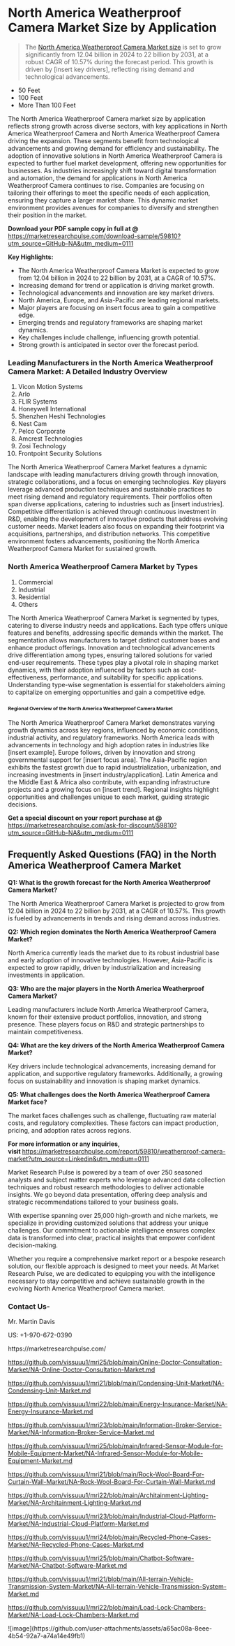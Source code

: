 <h1>North America Weatherproof Camera Market&nbsp;Size by Application</h1><blockquote><p>The <a href="https://marketresearchpulse.com/download-sample/59810?utm_source=GitHub-NA&amp;utm_medium=0111">North America Weatherproof Camera Market size</a> is set to grow significantly from 12.04 billion in 2024 to 22 billion by 2031, at a robust CAGR of 10.57% during the forecast period. This growth is driven by [insert key drivers], reflecting rising demand and technological advancements.</p></blockquote><ul><li>50 Feet<li> 100 Feet<li> More Than 100 Feet</li></ul><p>The North America Weatherproof Camera market size by application reflects strong growth across diverse sectors, with key applications in North America Weatherproof Camera and North America Weatherproof Camera driving the expansion. These segments benefit from technological advancements and growing demand for efficiency and sustainability. The adoption of innovative solutions in North America Weatherproof Camera is expected to further fuel market development, offering new opportunities for businesses. As industries increasingly shift toward digital transformation and automation, the demand for applications in North America Weatherproof Camera continues to rise. Companies are focusing on tailoring their offerings to meet the specific needs of each application, ensuring they capture a larger market share. This dynamic market environment provides avenues for companies to diversify and strengthen their position in the market.</p><p><strong>Download your PDF sample copy in full at @ </strong><a href="https://marketresearchpulse.com/download-sample/59810?utm_source=GitHub-NA&amp;utm_medium=0111">https://marketresearchpulse.com/download-sample/59810?utm_source=GitHub-NA&amp;utm_medium=0111</a></p><p><strong>Key Highlights: </strong></p><ul><li>The North America Weatherproof Camera Market is expected to grow from 12.04 billion in 2024 to 22 billion by 2031, at a CAGR of 10.57%.</li><li>Increasing demand for trend or application is driving market growth.</li><li>Technological advancements and innovation are key market drivers.</li><li>North America, Europe, and Asia-Pacific are leading regional markets.</li><li>Major players are focusing on insert focus area to gain a competitive edge.</li><li>Emerging trends and regulatory frameworks are shaping market dynamics.</li><li>Key challenges include challenge, influencing growth potential.</li><li>Strong growth is anticipated in sector over the forecast period.</li></ul><h3>Leading Manufacturers in the North America Weatherproof Camera Market: A Detailed Industry Overview</h3><ol><li>Vicon Motion Systems</li><li>Arlo</li><li>FLIR Systems</li><li>Honeywell International</li><li>Shenzhen Heshi Technologies</li><li>Nest Cam</li><li>Pelco Corporate</li><li>Amcrest Technologies</li><li>Zosi Technology</li><li>Frontpoint Security Solutions</li></ol><div class="flex max-w-full flex-col flex-grow"><div class="min-h-8 text-message flex w-full flex-col items-end gap-2 whitespace-normal break-words [.text-message+&amp;]:mt-5" dir="auto" data-message-author-role="assistant" data-message-id="fd8432e4-4910-450d-b182-61b7bfb0a01f" data-message-model-slug="gpt-4o"><div class="flex w-full flex-col gap-1 empty:hidden first:pt-[3px]"><div class="markdown prose w-full break-words dark:prose-invert light"><p>The North America Weatherproof Camera Market features a dynamic landscape with leading manufacturers driving growth through innovation, strategic collaborations, and a focus on emerging technologies. Key players leverage advanced production techniques and sustainable practices to meet rising demand and regulatory requirements. Their portfolios often span diverse applications, catering to industries such as [insert industries]. Competitive differentiation is achieved through continuous investment in R&amp;D, enabling the development of innovative products that address evolving customer needs. Market leaders also focus on expanding their footprint via acquisitions, partnerships, and distribution networks. This competitive environment fosters advancements, positioning the North America Weatherproof Camera Market for sustained growth.</p></div></div></div></div><h3>North America Weatherproof Camera Market by Types</h3><ol><li>Commercial<li> Industrial<li> Residential<li> Others</li></ol><div class="flex max-w-full flex-col flex-grow"><div class="min-h-8 text-message flex w-full flex-col items-end gap-2 whitespace-normal break-words [.text-message+&amp;]:mt-5" dir="auto" data-message-author-role="assistant" data-message-id="084470be-0bb7-4664-bddf-5156b4f41249" data-message-model-slug="gpt-4o-mini"><div class="flex w-full flex-col gap-1 empty:hidden first:pt-[3px]"><div class="markdown prose w-full break-words dark:prose-invert light"><p>The North America Weatherproof Camera Market is segmented by types, catering to diverse industry needs and applications. Each type offers unique features and benefits, addressing specific demands within the market. The segmentation allows manufacturers to target distinct customer bases and enhance product offerings. Innovation and technological advancements drive differentiation among types, ensuring tailored solutions for varied end-user requirements. These types play a pivotal role in shaping market dynamics, with their adoption influenced by factors such as cost-effectiveness, performance, and suitability for specific applications. Understanding type-wise segmentation is essential for stakeholders aiming to capitalize on emerging opportunities and gain a competitive edge.</p></div></div></div></div><h3><span style="font-size: 11px;">Regional Overview of the North America Weatherproof Camera Market</span></h3><div class="flex max-w-full flex-col flex-grow"><div class="min-h-8 text-message flex w-full flex-col items-end gap-2 whitespace-normal break-words [.text-message+&amp;]:mt-5" dir="auto" data-message-author-role="assistant" data-message-id="e9038762-ce64-4e30-91c9-9bd413514231" data-message-model-slug="gpt-4o-mini"><div class="flex w-full flex-col gap-1 empty:hidden first:pt-[3px]"><div class="markdown prose w-full break-words dark:prose-invert light"><p>The North America Weatherproof Camera Market demonstrates varying growth dynamics across key regions, influenced by economic conditions, industrial activity, and regulatory frameworks. North America leads with advancements in technology and high adoption rates in industries like [insert example]. Europe follows, driven by innovation and strong governmental support for [insert focus area]. The Asia-Pacific region exhibits the fastest growth due to rapid industrialization, urbanization, and increasing investments in [insert industry/application]. Latin America and the Middle East &amp; Africa also contribute, with expanding infrastructure projects and a growing focus on [insert trend]. Regional insights highlight opportunities and challenges unique to each market, guiding strategic decisions.</p></div></div></div></div><p><strong>Get a special discount on your report purchase at @ </strong><a href="https://marketresearchpulse.com/ask-for-discount/59810?utm_source=GitHub-NA&amp;utm_medium=0111">https://marketresearchpulse.com/ask-for-discount/59810?utm_source=GitHub-NA&amp;utm_medium=0111</a></p><h2>Frequently Asked Questions (FAQ) in the North America Weatherproof Camera Market</h2><p><strong>Q1: What is the growth forecast for the North America Weatherproof Camera Market?</strong></p><p>The North America Weatherproof Camera Market is projected to grow from 12.04 billion in 2024 to 22 billion by 2031, at a CAGR of 10.57%. This growth is fueled by advancements in trends and rising demand across industries.</p><p><strong>Q2: Which region dominates the North America Weatherproof Camera Market?</strong></p><p>North America currently leads the market due to its robust industrial base and early adoption of innovative technologies. However, Asia-Pacific is expected to grow rapidly, driven by industrialization and increasing investments in application.</p><p><strong>Q3: Who are the major players in the North America Weatherproof Camera Market?</strong></p><p>Leading manufacturers include North America Weatherproof Camera, known for their extensive product portfolios, innovation, and strong presence. These players focus on R&amp;D and strategic partnerships to maintain competitiveness.</p><p><strong>Q4: What are the key drivers of the North America Weatherproof Camera Market?</strong></p><p>Key drivers include technological advancements, increasing demand for application, and supportive regulatory frameworks. Additionally, a growing focus on sustainability and innovation is shaping market dynamics.</p><p><strong>Q5: What challenges does the North America Weatherproof Camera Market face?</strong></p><p>The market faces challenges such as challenge, fluctuating raw material costs, and regulatory complexities. These factors can impact production, pricing, and adoption rates across regions.</p><p><strong>For more information or any inquiries, visit&nbsp;</strong><a href="https://marketresearchpulse.com/report/59810/weatherproof-camera-market?utm_source=Linkedin&utm_medium=0111">https://marketresearchpulse.com/report/59810/weatherproof-camera-market?utm_source=Linkedin&utm_medium=0111</a></p><p>Market Research Pulse is powered by a team of over 250 seasoned analysts and subject matter experts who leverage advanced data collection techniques and robust research methodologies to deliver actionable insights. We go beyond data presentation, offering deep analysis and strategic recommendations tailored to your business goals.</p><p>With expertise spanning over 25,000 high-growth and niche markets, we specialize in providing customized solutions that address your unique challenges. Our commitment to actionable intelligence ensures complex data is transformed into clear, practical insights that empower confident decision-making.</p><p>Whether you require a comprehensive market report or a bespoke research solution, our flexible approach is designed to meet your needs. At Market Research Pulse, we are dedicated to equipping you with the intelligence necessary to stay competitive and achieve sustainable growth in the evolving North America Weatherproof Camera market.</p><h3><strong>Contact Us-</strong></h3><p>Mr. Martin Davis</p><p>US: +1-970-672-0390</p><p>https://marketresearchpulse.com/</p><p><a href="https://github.com/vissuuu1/mri25/blob/main/Online-Doctor-Consultation-Market/NA-Online-Doctor-Consultation-Market.md">https://github.com/vissuuu1/mri25/blob/main/Online-Doctor-Consultation-Market/NA-Online-Doctor-Consultation-Market.md</a></p><p><a href="https://github.com/vissuuu1/mri21/blob/main/Condensing-Unit-Market/NA-Condensing-Unit-Market.md">https://github.com/vissuuu1/mri21/blob/main/Condensing-Unit-Market/NA-Condensing-Unit-Market.md</a></p><p><a href="https://github.com/vissuuu1/mri22/blob/main/Energy-Insurance-Market/NA-Energy-Insurance-Market.md">https://github.com/vissuuu1/mri22/blob/main/Energy-Insurance-Market/NA-Energy-Insurance-Market.md</a></p><p><a href="https://github.com/vissuuu1/mri23/blob/main/Information-Broker-Service-Market/NA-Information-Broker-Service-Market.md">https://github.com/vissuuu1/mri23/blob/main/Information-Broker-Service-Market/NA-Information-Broker-Service-Market.md</a></p><p><a href="https://github.com/vissuuu1/mri25/blob/main/Infrared-Sensor-Module-for-Mobile-Equipment-Market/NA-Infrared-Sensor-Module-for-Mobile-Equipment-Market.md">https://github.com/vissuuu1/mri25/blob/main/Infrared-Sensor-Module-for-Mobile-Equipment-Market/NA-Infrared-Sensor-Module-for-Mobile-Equipment-Market.md</a></p><p><a href="https://github.com/vissuuu1/mri21/blob/main/Rock-Wool-Board-For-Curtain-Wall-Market/NA-Rock-Wool-Board-For-Curtain-Wall-Market.md">https://github.com/vissuuu1/mri21/blob/main/Rock-Wool-Board-For-Curtain-Wall-Market/NA-Rock-Wool-Board-For-Curtain-Wall-Market.md</a></p><p><a href="https://github.com/vissuuu1/mri22/blob/main/Architainment-Lighting-Market/NA-Architainment-Lighting-Market.md">https://github.com/vissuuu1/mri22/blob/main/Architainment-Lighting-Market/NA-Architainment-Lighting-Market.md</a></p><p><a href="https://github.com/vissuuu1/mri23/blob/main/Industrial-Cloud-Platform-Market/NA-Industrial-Cloud-Platform-Market.md">https://github.com/vissuuu1/mri23/blob/main/Industrial-Cloud-Platform-Market/NA-Industrial-Cloud-Platform-Market.md</a></p><p><a href="https://github.com/vissuuu1/mri24/blob/main/Recycled-Phone-Cases-Market/NA-Recycled-Phone-Cases-Market.md">https://github.com/vissuuu1/mri24/blob/main/Recycled-Phone-Cases-Market/NA-Recycled-Phone-Cases-Market.md</a></p><p><a href="https://github.com/vissuuu1/mri25/blob/main/Chatbot-Software-Market/NA-Chatbot-Software-Market.md">https://github.com/vissuuu1/mri25/blob/main/Chatbot-Software-Market/NA-Chatbot-Software-Market.md</a></p><p><a href="https://github.com/vissuuu1/mri21/blob/main/All-terrain-Vehicle-Transmission-System-Market/NA-All-terrain-Vehicle-Transmission-System-Market.md">https://github.com/vissuuu1/mri21/blob/main/All-terrain-Vehicle-Transmission-System-Market/NA-All-terrain-Vehicle-Transmission-System-Market.md</a></p><p><a href="https://github.com/vissuuu1/mri22/blob/main/Load-Lock-Chambers-Market/NA-Load-Lock-Chambers-Market.md">https://github.com/vissuuu1/mri22/blob/main/Load-Lock-Chambers-Market/NA-Load-Lock-Chambers-Market.md</a></p>
![image](https://github.com/user-attachments/assets/a65ac08a-8eee-4b54-92a7-a74a14e49fb1)
